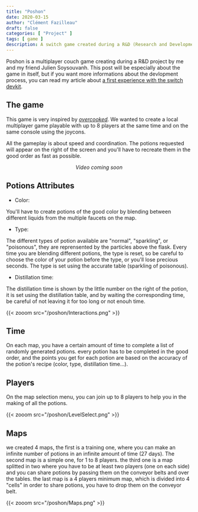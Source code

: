 ```yaml
---
title: "Poshon"
date: 2020-03-15
author: "Clément Fazilleau"
draft: false
categories: [ "Project" ]
tags: [ game ]
description: A switch game created during a R&D (Research and Development) project.
---
```


Poshon is a multiplayer couch game creating during a R&D project by me and my friend Julien Soysouvanh.
This post will be especially about the game in itself, but if you want more informations about the devlopment process, you can read my article about [a first experience with the switch devkit](/posts/a-first-experience-with-the-switch-devkit).

## The game

This game is very inspired by [*overcooked*](http://www.ghosttowngames.com/overcooked/). We wanted to create a local multiplayer game playable with up to 8 players at the same time and on the same console using the joycons.

All the gameplay is about speed and coordination. The potions requested will appear on the right of the screen and you'll have to recreate them in the good order as fast as possible.

<div style="text-align:center;"><i>Video coming soon</i></div>

## Potions Attributes

- Color:

You'll have to create potions of the good color by blending between different liquids from the multiple faucets on the map.

- Type:

The different types of potion available are "normal", "sparkling", or "poisonous", they are reprensented by the particles above the flask. Every time you are blending different potions, the type is reset, so be careful to choose the color of your potion before the type, or you'll lose precious seconds. The type is set using the accurate table (sparkling of poisonous).

- Distillation time:

The distillation time is shown by the little number on the right of the potion, it is set using the distillation table, and by waiting the corresponding time, be careful of not leaving it for too long or not enouh time.

{{< zooom src="/poshon/Interactions.png" >}}

## Time

On each map, you have a certain amount of time to complete a list of randomly generated potions. every potion has to be completed in the good order, and the points you get for each potion are based on the accuracy of the potion's recipe (color, type, distillation time...).

## Players

On the map selection menu, you can join up to 8 players to help you in the making of all the potions.

{{< zooom src="/poshon/LevelSelect.png" >}}

## Maps

we created 4 maps, the first is a training one, where you can make an infinite number of potions in an infinite amount of time (27 days). The second map is a simple one, for 1 to 8 players. the third one is a map splitted in two where you have to be at least two players (one on each side) and you can share potions by passing them on the conveyor belts and over the tables. the last map is a 4 players minimum map, which is divided into 4 "cells" in order to share potions, you have to drop them on the conveyor belt.

{{< zooom src="/poshon/Maps.png" >}}
